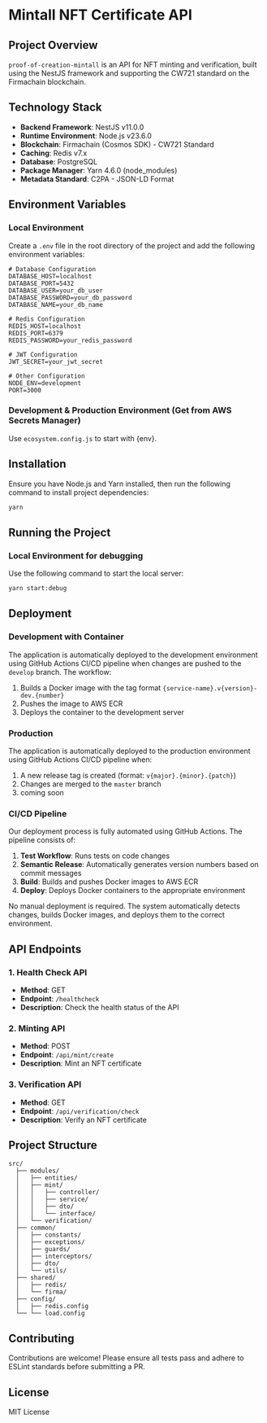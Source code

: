 # Mintall NFT Certificate API

## Project Overview

`proof-of-creation-mintall` is an API for NFT minting and verification, built using the NestJS framework and supporting the CW721 standard on the Firmachain blockchain.

## Technology Stack

- **Backend Framework**: NestJS v11.0.0
- **Runtime Environment**: Node.js v23.6.0
- **Blockchain**: Firmachain (Cosmos SDK) - CW721 Standard
- **Caching**: Redis v7.x
- **Database**: PostgreSQL
- **Package Manager**: Yarn 4.6.0 (node_modules)
- **Metadata Standard**: C2PA - JSON-LD Format

## Environment Variables

### Local Environment

Create a `.env` file in the root directory of the project and add the following environment variables:

```plaintext
# Database Configuration
DATABASE_HOST=localhost
DATABASE_PORT=5432
DATABASE_USER=your_db_user
DATABASE_PASSWORD=your_db_password
DATABASE_NAME=your_db_name

# Redis Configuration
REDIS_HOST=localhost
REDIS_PORT=6379
REDIS_PASSWORD=your_redis_password

# JWT Configuration
JWT_SECRET=your_jwt_secret

# Other Configuration
NODE_ENV=development
PORT=3000
```

### Development & Production Environment (Get from AWS Secrets Manager)

Use `ecosystem.config.js` to start with {env}.

## Installation

Ensure you have Node.js and Yarn installed, then run the following command to install project dependencies:

```bash
yarn
```

## Running the Project

### Local Environment for debugging

Use the following command to start the local server:

```bash
yarn start:debug
```

## Deployment

### Development with Container

The application is automatically deployed to the development environment using GitHub Actions CI/CD pipeline when changes are pushed to the `develop` branch. The workflow:

1. Builds a Docker image with the tag format `{service-name}.v{version}-dev.{number}`
2. Pushes the image to AWS ECR
3. Deploys the container to the development server

### Production

The application is automatically deployed to the production environment using GitHub Actions CI/CD pipeline when:

1. A new release tag is created (format: `v{major}.{minor}.{patch}`)
2. Changes are merged to the `master` branch
3. coming soon

### CI/CD Pipeline

Our deployment process is fully automated using GitHub Actions. The pipeline consists of:

1. **Test Workflow**: Runs tests on code changes
2. **Semantic Release**: Automatically generates version numbers based on commit messages
3. **Build**: Builds and pushes Docker images to AWS ECR
4. **Deploy**: Deploys Docker containers to the appropriate environment

No manual deployment is required. The system automatically detects changes, builds Docker images, and deploys them to the correct environment.

## API Endpoints

### 1. Health Check API

- **Method**: GET
- **Endpoint**: `/healthcheck`
- **Description**: Check the health status of the API

### 2. Minting API

- **Method**: POST
- **Endpoint**: `/api/mint/create`
- **Description**: Mint an NFT certificate

### 3. Verification API

- **Method**: GET
- **Endpoint**: `/api/verification/check`
- **Description**: Verify an NFT certificate

## Project Structure

```
src/
  ├── modules/
  │   ├── entities/
  │   ├── mint/
  │   │   ├── controller/
  │   │   ├── service/
  │   │   ├── dto/
  │   │   └── interface/
  │   └── verification/
  ├── common/
  │   ├── constants/
  │   ├── exceptions/
  │   ├── guards/
  │   ├── interceptors/
  │   ├── dto/
  │   └── utils/
  ├── shared/
  │   ├── redis/
  │   └── firma/
  ├── config/
  │   ├── redis.config
  └── └── load.config
```

## Contributing

Contributions are welcome! Please ensure all tests pass and adhere to ESLint standards before submitting a PR.

## License

MIT License
